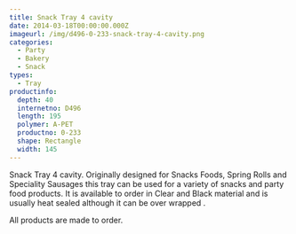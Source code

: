 ```yaml
---
title: Snack Tray 4 cavity
date: 2014-03-18T00:00:00.000Z
imageurl: /img/d496-0-233-snack-tray-4-cavity.png
categories:
  - Party
  - Bakery
  - Snack
types:
  - Tray
productinfo:
  depth: 40
  internetno: D496
  length: 195
  polymer: A-PET
  productno: 0-233
  shape: Rectangle
  width: 145
---
```

Snack Tray 4 cavity. Originally designed for Snacks Foods, Spring Rolls and Speciality Sausages this tray can be used for a variety of snacks and party food products. It is available to order in Clear and Black material and is usually heat sealed although it can be over wrapped .

All products are made to order.
